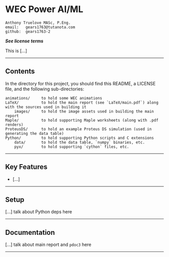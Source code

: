 # WEC Power AI/ML

    Anthony Truelove MASc, P.Eng.
    email:   gears1763@tutanota.com
    github:  gears1763-2

***See license terms***


This is [...]

--------


## Contents

In the directory for this project, you should find this README, a LICENSE file, and the
following sub-directories:

    animations/     to hold some WEC animations
    LaTeX/          to hold the main report (see `LaTeX/main.pdf`) along with the sources used in building it
        images/     to hold the image assets used in building the main report
    Maple/          to hold supporting Maple worksheets (along with .pdf renders)
    ProteusDS/      to hold an example Proteus DS simulation (used in generating the data table)
    Python/         to hold supporting Python scripts and C extensions
        data/       to hold the data table, `numpy` binaries, etc.
        pyx/        to hold supporting `cython` files, etc.

--------


## Key Features

  * [...]

--------


## Setup

[...] talk about Python deps here

--------


## Documentation

[...] talk about main report and `pdoc3` here

--------
